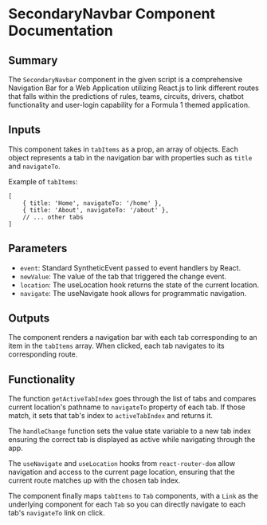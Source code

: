 # SecondaryNavbar Component Documentation

## Summary 
The `SecondaryNavbar` component in the given script is a comprehensive Navigation Bar for a Web Application utilizing React.js to link different routes that falls within the predictions of rules, teams, circuits, drivers, chatbot functionality and user-login capability for a Formula 1 themed application.

## Inputs 
This component takes in `tabItems` as a prop, an array of objects. Each object represents a tab in the navigation bar with properties such as `title` and `navigateTo`.

Example of `tabItems`:

```
[
    { title: 'Home', navigateTo: '/home' },
    { title: 'About', navigateTo: '/about' },
    // ... other tabs
]
```

## Parameters 
- `event`: Standard SyntheticEvent passed to event handlers by React.
- `newValue`: The value of the tab that triggered the change event.
- `location`: The useLocation hook returns the state of the current location.
- `navigate`: The useNavigate hook allows for programmatic navigation.

## Outputs
The component renders a navigation bar with each tab corresponding to an item in the `tabItems` array. When clicked, each tab navigates to its corresponding route. 

## Functionality 
The function `getActiveTabIndex` goes through the list of tabs and compares current location's pathname to `navigateTo` property of each tab. If those match, it sets that tab's index to `activeTabIndex` and returns it.

The `handleChange` function sets the value state variable to a new tab index ensuring the correct tab is displayed as active while navigating through the app. 

The `useNavigate` and `useLocation` hooks from `react-router-dom` allow navigation and access to the current page location, ensuring that the current route matches up with the chosen tab index.

The component finally maps `tabItems` to `Tab` components, with a `Link` as the underlying component for each `Tab` so you can directly navigate to each tab's `navigateTo` link on click.